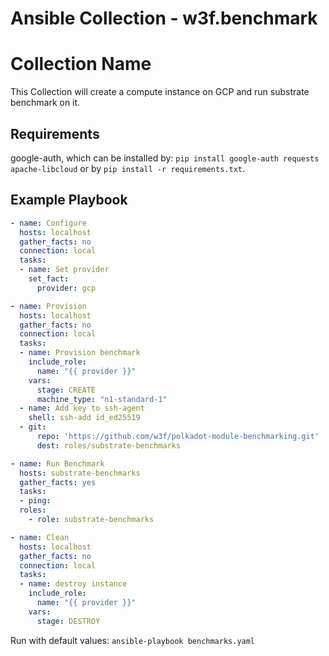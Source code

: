 # Ansible Collection - w3f.benchmark

Collection Name
=========

This Collection will create a compute instance on GCP and run substrate benchmark on it.

Requirements
------------
google-auth, which can be installed by: ```pip install google-auth requests apache-libcloud``` or by ```pip install -r requirements.txt```.



Example Playbook
----------------
```yaml
- name: Configure
  hosts: localhost
  gather_facts: no
  connection: local
  tasks:
  - name: Set provider
    set_fact:
      provider: gcp

- name: Provision
  hosts: localhost
  gather_facts: no
  connection: local
  tasks:
  - name: Provision benchmark
    include_role:
      name: "{{ provider }}"
    vars:
      stage: CREATE
      machine_type: "n1-standard-1"
  - name: Add key to ssh-agent
    shell: ssh-add id_ed25519
  - git:
      repo: 'https://github.com/w3f/polkadot-module-benchmarking.git'
      dest: roles/substrate-benchmarks

- name: Run Benchmark
  hosts: substrate-benchmarks
  gather_facts: yes
  tasks:
  - ping:
  roles:
    - role: substrate-benchmarks

- name: Clean
  hosts: localhost
  gather_facts: no
  connection: local
  tasks:
  - name: destroy instance
    include_role:
      name: "{{ provider }}"
    vars:
      stage: DESTROY
```
Run with default values:
```ansible-playbook benchmarks.yaml```
